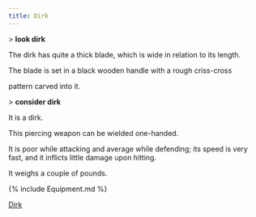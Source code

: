 ```yaml
---
title: Dirk
---
```


\> **look dirk**

The dirk has quite a thick blade, which is wide in relation to its
length.

The blade is set in a black wooden handle with a rough criss-cross

pattern carved into it.

\> **consider dirk**

It is a dirk.

This piercing weapon can be wielded one-handed.

It is poor while attacking and average while defending; its speed is
very fast, and it inflicts little damage upon hitting.

It weighs a couple of pounds.

{% include Equipment.md %}

[Dirk](Category:_Piercing_weapons "wikilink")